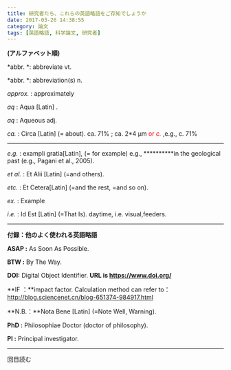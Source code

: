 ```yaml
---
title: 研究者たち、これらの英語略語をご存知でしょうか
date: 2017-03-26 14:38:55
category: 論文
tags: [英語略語, 科学論文, 研究者]
---
```




**(アルファベット順)**

*abbr. *: abbreviate vt. 

*abbr. *: abbreviation(s)  n.

*approx.* : approximately 

*aq* : Aqua   [Latin] .

*aq* : Aqueous adj. 

*ca.* : Circa [Latin] (= about).        ca. 71% ;  ca. 2\*4 μm <font color=red> or  *c.*</font> ,e.g., c. 71%

<!-- more -->

---

*e.g.* : exampli gratia[Latin], (= for example)     e.g.,  **********in the geological past (e.g., Pagani et al., 2005).

*et al.* : Et Alii [Latin] (=and others).

*etc.* : Et Cetera[Latin] (=and the rest, =and so on).

*ex.* : Example

*i.e.* : Id Est [Latin] (=That Is).      daytime, i.e. visual,feeders.

---


**付録：他のよく使われる英語略語**


**ASAP :** As Soon As Possible.

**BTW :** By The Way.

**DOI:** Digital Object Identifier.     **URL is https://www.doi.org/**

**IF ：**impact factor.  Calculation method can refer to： http://blog.sciencenet.cn/blog-651374-984917.html

**N.B.：**Nota Bene [Latin] (=Note Well, Warning).

**PhD :** Philosophiae Doctor (doctor of philosophy).

**PI :** Principal investigator.



---

<span id="busuanzi_container_page_pv">
<span id="busuanzi_value_page_pv"></span> 回目読む
</span>